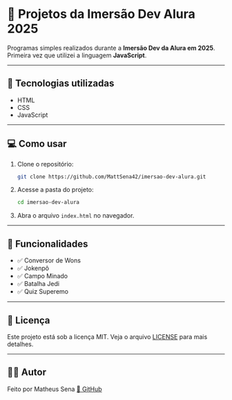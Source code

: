 # 📁 Projetos da Imersão Dev Alura 2025

Programas simples realizados durante a **Imersão Dev da Alura em 2025**.  
Primeira vez que utilizei a linguagem **JavaScript**.

---

## 🚀 Tecnologias utilizadas

- HTML  
- CSS  
- JavaScript  

---

## 💻 Como usar

1. Clone o repositório:
   ```bash
   git clone https://github.com/MattSena42/imersao-dev-alura.git
   ```

2. Acesse a pasta do projeto:
   ```bash
   cd imersao-dev-alura
   ```

3. Abra o arquivo `index.html` no navegador.

---

## 🧠 Funcionalidades

- ✅ Conversor de Wons
- ✅ Jokenpô
- ✅ Campo Minado
- ✅ Batalha Jedi
- ✅ Quiz Superemo

---

## 📝 Licença

Este projeto está sob a licença MIT. Veja o arquivo [LICENSE](LICENSE) para mais detalhes.

---

## 👨‍💻 Autor

Feito por Matheus Sena [🔗 GitHub](https://github.com/MattSena42)  
